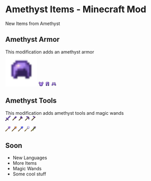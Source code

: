 # Amethyst Items - Minecraft Mod
New Items from Amethyst
## Amethyst Armor
This modification adds an amethyst armor</br>
<img height="100" src="./src/main/resources/assets/ameitems/textures/item/amethyst_helmet.png" width="100"/>
![Chestplate](./src/main/resources/assets/ameitems/textures/item/amethyst_chestplate.png)
![Leggings](./src/main/resources/assets/ameitems/textures/item/amethyst_leggings.png)
![Boots](./src/main/resources/assets/ameitems/textures/item/amethyst_boots.png)
## Amethyst Tools
This modification adds amethyst tools and magic wands</br>
![Sword](./src/main/resources/assets/ameitems/textures/item/amethyst_sword.png)
![Shovel](./src/main/resources/assets/ameitems/textures/item/amethyst_shovel.png)
![Axe](./src/main/resources/assets/ameitems/textures/item/amethyst_axe.png)
![Pickaxe](./src/main/resources/assets/ameitems/textures/item/amethyst_pickaxe.png)
![Hoe](./src/main/resources/assets/ameitems/textures/item/amethyst_hoe.png)</br>

![BlankWand](./src/main/resources/assets/ameitems/textures/item/blank_wand.png)
![FireWand](./src/main/resources/assets/ameitems/textures/item/fire_wand.png)
![WaterWand](./src/main/resources/assets/ameitems/textures/item/water_wand.png)
![AirWand](./src/main/resources/assets/ameitems/textures/item/air_wand.png)
![EarthWand](./src/main/resources/assets/ameitems/textures/item/earth_wand.png)

## Soon
- New Languages
- More Items
- Magic Wands
- Some cool stuff